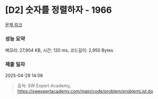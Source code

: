 # [D2] 숫자를 정렬하자 - 1966 

[문제 링크](https://swexpertacademy.com/main/code/problem/problemDetail.do?contestProbId=AV5PrmyKAWEDFAUq) 

### 성능 요약

메모리: 27,904 KB, 시간: 120 ms, 코드길이: 2,950 Bytes

### 제출 일자

2025-04-29 14:08



> 출처: SW Expert Academy, https://swexpertacademy.com/main/code/problem/problemList.do